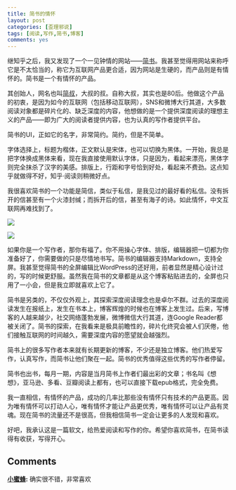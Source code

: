 ```yaml
---
title: 简书的情怀
layout: post
categories: [歪理邪说]
tags: [阅读,写作,简书,博客]
comments: yes
---
```


继知乎之后，我又发现了一个一见钟情的网站——[简书](http://jianshu.io/)。我甚至觉得用网站来称呼它是不太恰当的，称它为互联网产品更合适，因为网站是生硬的，而产品则是有情怀的。简书是一个有情怀的产品。 

其创始人，网名也叫[简叔](http://linlis.me/)，大叔的叔。自称大叔，其实也是80后。他做这个产品的初衷，是因为如今的互联网（包括移动互联网），SNS和微博大行其道，大多数阅读对象都是碎片化的、缺乏深度的内容，他想做的是一个提供深度阅读的理想主义的产品——即为广大的阅读者提供内容，也为认真的写作者提供平台。 

简书的UI，正如它的名字，非常简约。简约，但是不简单。 

字体选择上，标题为楷体，正文默认是宋体，也可以切换为黑体。一开始，我总是把字体换成黑体来看，现在我直接使用默认字体，只是因为，看起来漂亮，黑体字则完全抹杀了汉字的美感。排版上，行距和字号恰到好处，看起来不费劲。这点知乎就做得不好，知乎·阅读则稍微好点。 

我很喜欢简书的一个功能是简信，类似于私信，是我见过的最好看的私信。没有拆开的信甚至有一个火漆封缄；而拆开后的信，甚至有海子的诗。如此情怀，中文互联网再难找到了。 

![](http://blogdata.qiniudn.com/jianxin.png)

![](http://blogdata.qiniudn.com/jianxinopen.png)

如果你是一个写作者，那你有福了。你不用操心字体、排版，编辑器把一切都为你准备好了，你需要做的只是尽情地书写。简书的编辑器支持Markdown，支持全屏。我甚至觉得简书的全屏编辑比WordPress的还好用，前者显然是精心设计过的，写的时候更舒服。虽然我在简书的文章都是从这个博客粘贴进去的，全屏也只用了一小会，但是我立即就喜欢上它了。 

简书是另类的，不仅仅外观上，其探索深度阅读理念也是卓尔不群。过去的深度阅读发生在报纸上，发生在书本上，博客辉煌的时候也在博客上发生过。后来，写博客的人越来越少，社交网络蓬勃发展，微博微信大行其道，连Google Reader都被关闭了。简书的探索，在我看来是极具前瞻性的，碎片化终究会被人们厌倦，他们接触互联网的时间越久，需要深度内容的愿望就会越强烈。 

简书上的很多写作者本来就有长期更新的博客，不少还是独立博客。他们热爱写作，认真写作，而简书让他们聚在一起。简书的优秀值得这些优秀的写作者停留。 

简书也出书，每月一期，内容是当月简书上作者们最出彩的文章；书名叫《想想》，亚马逊、多看、豆瓣阅读上都有，也可以直接下载epub格式，完全免费。 

我一直相信，有情怀的产品，成功的几率比那些没有情怀只有技术的产品更高。因为唯有情怀可以打动人心，唯有情怀才能让产品更优秀，唯有情怀可以让产品有灵魂。现在简书的流量还不是很高，但我相信简书一定会让更多的人发现和喜欢。 

好吧，我承认这是一篇软文，给热爱阅读和写作的你。希望你喜欢简书，在简书读得有收获，写得开心。

## Comments

**[小蜜蜂](#126 "2014-01-03 09:27:42"):** 确实很不错，非常喜欢

